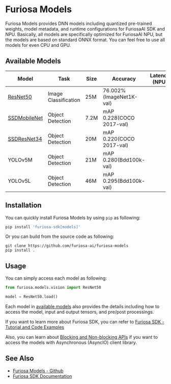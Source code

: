 Furiosa Models
======================
Furiosa Models provides DNN models including quantized pre-trained weights, model metadata, and 
runtime configurations for FuriosaAI SDK and NPU. Basically, all models are specifically optimized for FuriosaAI NPU, 
but the models are based on standard ONNX format. You can feel free to use all models for even CPU and GPU.

## <a name="AvailableModels"></a>Available Models

| Model                                        | Task                 | Size | Accuracy                 | Latency (NPU) | Latency (CPU) |
| -------------------------------------------- | -------------------- | ---- | ------------------------ | ------------- | ------------- |
| [ResNet50](docs/models/resnet50_v1.5.md)     | Image Classification | 25M  | 76.002%(ImageNet1K-val)  |               |               |
| [SSDMobileNet](docs/models/ssd_mobilenet.md) | Object Detection     | 7.2M | mAP 0.228(COCO 2017-val) |               |               |
| [SSDResNet34](docs/models/ssd_resnet34.md)   | Object Detection     | 20M  | mAP 0.220(COCO 2017-val) |               |               |
| YOLOv5M                                      | Object Detection     | 21M  | mAP 0.280(Bdd100k-val)   |               |               |
| YOLOv5L                                      | Object Detection     | 46M  | mAP 0.295(Bdd100k-val)   |               |               |

## Installation
You can quickly install Furiosa Models by using `pip` as following:
```sh
pip install 'furiosa-sdk[models]'
```

Or you can build from the source code as following:

```
git clone https://github.com/furiosa-ai/furiosa-models
pip install .
```

## Usage
You can simply access each model as following:
```python
from furiosa.models.vision import ResNet50

model = ResNet50.load()
```

Each model in [available models](#AvailableModels) also provides the details 
including how to access the model, input and output tensors, and pre/post processings.

If you want to learn more about Furiosa SDK, you can refer to 
[Furiosa SDK - Tutorial and Code Examples](https://furiosa-ai.github.io/docs/latest/en/software/tutorials.html)

Also, you can learn about [Blocking and Non-blocking APIs](blocking_and_nonblocking_api.md) 
if you want to access the models with Asynchronous (AsyncIO) client library.

## See Also
* [Furiosa Models - Github](https://github.com/furiosa-ai/furiosa-models)
* [Furiosa SDK Documentation](https://furiosa-ai.github.io/docs/latest/en/)
